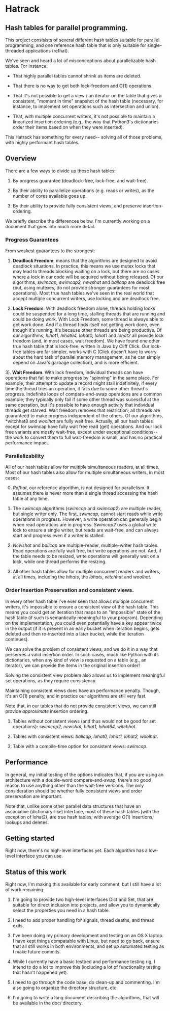 # Hatrack
## Hash tables for parallel programming.

This project consisists of several different hash tables suitable for
parallel programming, and one reference hash table that is only
suitable for single-threaded applications (refhat).

We've seen and heard a lot of misconceptions about parallelizable hash
tables. For instance:

- That highly parallel tables cannot shrink as items are deleted.

- That there is no way to get both lock-freedom and O(1) operations.

- That it's not possible to get a view / an iterator on the table that
  gives a consistent, "moment in time" snapshot of the hash table
  (necessary, for instance, to implement set operations such as
  intersection and union).
  
- That, with multiple concurrent writers, it's not possible to
  maintain a linearized insertion ordering (e.g., the way that
  Python3's dictionaries order their items based on when they were
  inserted).

This Hatrack has something for every need-- solving all of those
problems, with highly performant hash tables.

## Overview

There are a few ways to divide up these hash tables:

1. By progress guarantee (deadlock-free, lock-free, and wait-free).

2. By their ability to parallelize operations (e.g. reads or writes),
as the number of cores available goes up.

3. By their ability to provide fully consistent views, and preserve
insertion-ordering.

We briefly describe the differences below. I'm currently working on a
document that goes into much more detail.

### Progress Guarantees

From weakest guarantees to the strongest:

1. **Deadlock Freedom**, means that the algorithms are designed to
avoid deadlock situations.  In practice, this means we use mutex locks
that may lead to threads blocking waiting on a lock, but there are no
cases where a lock in our code will be acquired without being
released. Of our algorithms, *swimcap, swimcap2, newshat* and
*ballcap* are deadlock free (but, using mutexes, do not provide
stronger guarantees for most operations).  Most true hash tables we've
seen in the real world that accept multiple concurrent writers, use
locking and are deadlock free.

2. **Lock Freedom**.  With deadlock freedom alone, threads holding
locks could be suspended for a long time, stalling threads that are
running and could be doing work. With Lock Freedom, some thread is
always able to get work done. And if a thread finds itself not getting
work done, even though it's running, it's because other threads are
being productive.  Of our algorithms, *hihat1, hihat64, lohat0,
lohat1* and *lohat2* all provide lock freedom (and, in most cases,
wait freedom).  We have found one other true hash table that is
lock-free, written in Java by Cliff Click. Our lock-free tables are
far simpler, works with C (Click doesn't have to worry about the hard
task of parallel memory management, as he can simply depend on Java's
garbage collection), and is more efficient.

3). **Wait Freedom**. With lock freedom, individual threads can have
operations that fail to make progress by "spinning" in the same
place. For example, their attempt to update a record might stall
indefinitely, if every time the thread tries an operation, it fails
due to some other thread's progress.  Indefinite loops of
compare-and-swap operations are a common example; they typically only
fail if some other thread was sucessful at the same operation, but
it's possible to have enough activity that individual threads get
starved.  Wait freedom removes that restriction; all threads are
guaranteed to make progress independent of the others.  Of our
algorithms, *witchhat8 and *woolhat* are fully wait free.  Actually,
all our hash tables except for swimcap have fully wait free read (get)
operations.  And our lock free variants are mostly wait-free, except
under exceptional conditions-- the work to convert them to full
wait-freedom is small, and has no practical performance impact.

### Parallelizability

All of our hash tables allow for multiple simultaneous readers, at all
times.  Most of our hash tables also allow for multiple simultaneous
writers, in most cases:

0) *Refhat*, our reference algorithm, is not designed for parallelism. It
assumes there is never more than a single thread accessing the hash
table at any time.

1) The *swimcap* algorithms (*swimcap* and *swimcap2*) are multiple
reader, but single writer only. The first, *swimcap*, cannot start
reads while write operations in progress. However, a write operation
can generally begin when read operations are in progress.  *Swimcap2*
uses a global write lock to ensure a single writer, but reads are
wait-free, and can always start and progress even if a writer is
stalled.

2) *Newshat* and *ballcap* are multiple-reader, multiple-writer hash
tables. Read operations are fully wait free, but write operations are
not. And, if the table needs to be resized, write operations will
generally wait on a lock, while one thread performs the resizing.

3) All other hash tables allow for multiple concurrent readers and
writers, at all times, including the *hihats*, the *lohats*,
*witchhat* and *woolhat*.

### Order Insertion Preservation and consistent views.

In every other hash table I've ever seen that allows multiple
concurrent writers, it's impossible to ensure a consistent view of the
hash table. This means you could get an iteration that maps to an
"impossible" state of the hash table (if such is semantically
meaningful to your program). Depending on the implementation, you
could even potentially have a key appear twice in the output (if it is
present in an early bucket when iteration begins, gets deleted and
then re-inserted into a later bucket, while the iteration continues).

We can solve the problem of consistent views, and we do it in a way
that perserves a valid insertion order. In such cases, much like
Python with its dictionaries, when any kind of view is requested on a
table (e.g., an iterator), we can provide the items in the original
insertion order!

Solving the consistent view problem also allows us to implement
meaningful set operations, as they require consistency.

Maintaining consistent views does have an performance penalty. Though,
it's an O(1) penalty, and in practice our algorithms are still very
fast.

Note that, in our tables that do not provide consistent views, we can
still provide *approximate* insertion ordering.

1) Tables without consistent views (and thus would not be good for set
operations): *swimcap2, newshat, hihat1, hihat64, witchhat*.

2) Tables with consistent views: *ballcap, lohat0, lohat1, lohat2, woolhat*.

3) Table with a compile-time option for consistent views: *swimcap*.

## Performance

In general, my initial testing of the options indicates that, if you
are using an architecture with a double-word compare-and-swap, there's
no good reason to use anything other than the wait-free versions.  The
only consideration should be whether fully consistent views and order
preservation are important.

Note that, unlike some other parallel data structures that have an
associative (dictionary-like) interface, most of these hash tables
(with the exception of lohat2), are true hash tables, with average
O(1) insertions, lookups and deletes.

## Getting started

Right now, there's no high-level interfaces yet. Each algorithm has a
low-level interface you can use.

## Status of this work

Right now, I'm making this available for early comment, but I still
have a lot of work remaining:

1) I'm going to provide two high-level interfaces Dict and Set, that
   are suitable for direct inclusion into projects, and allow you to
   dynamically select the properties you need in a hash table.
   
2) I need to add proper handling for signals, thread deaths, and
   thread exits.

3) I've been doing my primary development and testing on an OS X
   laptop. I have kept things compatable with Linux, but need to go
   back, ensure that all still works in both environments, and set up
   automated testing as I make future commits.

4) While I currently have a basic testbed and performance testing rig,
   I intend to do a lot to improve this (including a lot of
   functionality testing that hasn't happened yet).

5) I need to go through the code base, do clean-up and commenting. I'm
   also going to organize the directory structure, etc.

6) I'm going to write a long document describing the algorithms, that
   will be available in the doc/ directory.